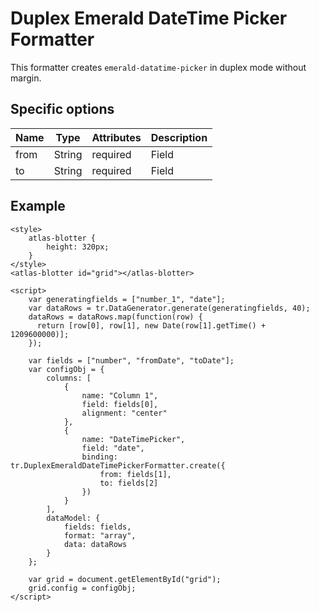 # Duplex Emerald DateTime Picker Formatter

This formatter creates `emerald-datatime-picker` in duplex mode without margin.

## Specific options

| Name   | Type   | Attributes | Description    |
| ------ | ------ | ---------- | -------------- |
| from   | String | required   | Field          |
| to     | String | required   | Field          |

## Example

```live(formatters)
<style>
	atlas-blotter {
		height: 320px;
	}
</style>
<atlas-blotter id="grid"></atlas-blotter>

<script>
	var generatingfields = ["number_1", "date"];
	var dataRows = tr.DataGenerator.generate(generatingfields, 40);
	dataRows = dataRows.map(function(row) {
	  return [row[0], row[1], new Date(row[1].getTime() + 1209600000)];
	});

	var fields = ["number", "fromDate", "toDate"];
	var configObj = {
		columns: [
			{
				name: "Column 1",
				field: fields[0],
				alignment: "center"
			},
			{
				name: "DateTimePicker",
				field: "date",
				binding: tr.DuplexEmeraldDateTimePickerFormatter.create({
					from: fields[1],
					to: fields[2]
				})
			}
		],
		dataModel: {
			fields: fields,
			format: "array",
			data: dataRows
		}
	};

	var grid = document.getElementById("grid");
	grid.config = configObj;
</script>
```